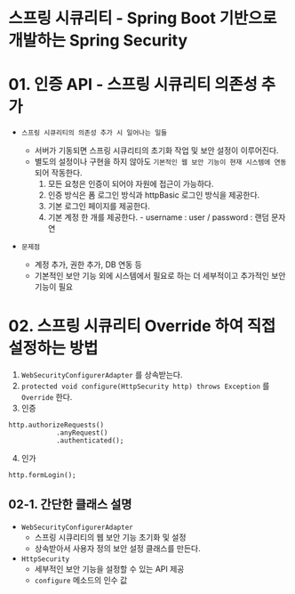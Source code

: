 # 스프링 시큐리티 - Spring Boot 기반으로 개발하는 Spring Security

# 01. 인증 API - 스프링 시큐리티 의존성 추가
- `스프링 시큐리티의 의존성 추가 시 일어나는 일들`
  - 서버가 기동되면 스프링 시큐리티의 초기화 작업 및 보안 설정이 이루어진다.
  - 별도의 설정이나 구현을 하지 않아도 `기본적인 웹 보안 기능이 현재 시스템에 연동`되어 작동한다.
    1. 모든 요청은 인증이 되어야 자원에 접근이 가능하다.
    2. 인증 방식은 폼 로그인 방식과 httpBasic 로그인 방식을 제공한다.
    3. 기본 로그인 페이지를 제공한다.
    4. 기본 계정 한 개를 제공한다. - username : user / password : 랜덤 문자연

- `문제점`
  - 계정 추가, 권한 추가, DB 연동 등
  - 기본적인 보안 기능 외에 시스템에서 필요로 하는 더 세부적이고 추가적인 보안기능이 필요   
   
   
# 02. 스프링 시큐리티 Override 하여 직접 설정하는 방법

1. `WebSecurityConfigurerAdapter` 를 상속받는다.
2. `protected void configure(HttpSecurity http) throws Exception` 를 `Override` 한다.
3. 인증
```
http.authorizeRequests()
			.anyRequest()
			.authenticated();
```
4. 인가
```
http.formLogin();
```

## 02-1. 간단한 클래스 설명
- `WebSecurityConfigurerAdapter`
  - 스프링 시큐리티의 웹 보안 기능 초기화 및 설정
  - 상속받아서 사용자 정의 보안 설정 클래스를 만든다.
- `HttpSecurity`
  - 세부적인 보안 기능을 설정할 수 있는 API 제공
  - `configure` 메소드의 인수 값